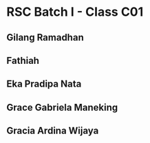 # RSC Batch I - Class C01

## Gilang Ramadhan
## Fathiah 
## Eka Pradipa Nata
## Grace Gabriela Maneking
## Gracia Ardina Wijaya
